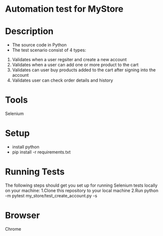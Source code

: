 # Automation test for MyStore

# Description
* The source code in Python
* The test scenario consist of 4 types:
1. Validates when a user regsiter and create a new account
2. Validates when a user can add one or more product to the cart
3. Validates can user buy products added to the cart after signing into the account
4. Validates user can check order details and history

# Tools
Selenium

# Setup
* install python
* pip install -r requirements.txt

# Running Tests
The following steps should get you set up for running Selenium tests locally on your machine:
1.Clone this repository to your local machine
2.Run python -m pytest my_store/test_create_account.py -s

# Browser
Chrome





